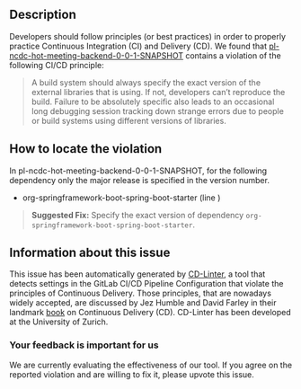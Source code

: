
## Description
Developers should follow principles (or best practices) in order to properly practice Continuous Integration (CI) and Delivery (CD).
We found that [pl-ncdc-hot-meeting-backend-0-0-1-SNAPSHOT](https://gitlab.com/foxmr/meetroomfun/blob/master/.gitlab-ci.yml) contains a violation of the following CI/CD principle:

> A build system should always specify the exact version of the external libraries that is using.
If not, developers can’t reproduce the build. Failure to be absolutely specific also leads to an occasional long debugging session tracking down strange errors due to people or build systems using different versions of libraries.

## How to locate the violation

In pl-ncdc-hot-meeting-backend-0-0-1-SNAPSHOT, for the following dependency only the major release is specified in the version number.

* org-springframework-boot-spring-boot-starter (line )

> **Suggested Fix:** Specify the exact version of dependency `org-springframework-boot-spring-boot-starter`.

## Information about this issue

This issue has been automatically generated by [CD-Linter](https://gitlab.com/Jancso/configuration-analytics), a tool that detects settings in the GitLab CI/CD Pipeline Configuration that violate the principles of Continuous Delivery. Those principles, that are nowadays widely accepted, are discussed by Jez Humble and David Farley in their landmark [book](https://www.oreilly.com/library/view/continuous-delivery-reliable/9780321670250/) on Continuous Delivery (CD). CD-Linter has been developed at the University of Zurich.

### Your feedback is important for us
We are currently evaluating the effectiveness of our tool. If you agree on the reported violation and are willing to fix it, please upvote this issue.
